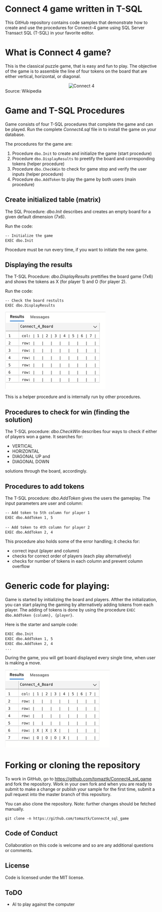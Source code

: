 # Connect 4 game written in  T-SQL

This GitHub repository contains code samples that demonstrate how to create and use the procedures for Connect-4 game using SQL Server Transact SQL (T-SQL) in your favorite editor.

# What is Connect 4 game?
This is the classical puzzle game, that is easy and fun to play. The objective of the game is to assemble the line of four tokens on the board that are either vertical, horizontal, or diagonal.


<div style="text-align:center"><img src="https://upload.wikimedia.org/wikipedia/en/a/a4/Connect_four_game.svg" alt="Connect 4" style="width:300px;"/></div>
Source: Wikipedia



# Game and T-SQL Procedures  

Game consists of four T-SQL procedures that complete the game and can be played. Run the complete _Connect4.sql_ file in to install the game on your database.

The procedures for the game are:
  1. Procedure `dbo.Init` to create and initialize the game (start procedure)
  2. Procedure `dbo.DisplayResults` to preetify the board and corresponding tokens (helper procedure)
  2. Procedure `dbo.CheckWin` to check for game stop and verify the user inputs (helper procedure)
  3. Procedure `dbo.AddToken` to play the game by both users (main procedure)


## Create initialized table (matrix)

The SQL Procedure: _dbo.Init_  describes and creates an empty board for a given default dimension (7x6).

Run the code:
```(sql)
-- Initialize the game
EXEC dbo.Init
```
Procedure must be run every time, if you want to initiate the new game.

## Displaying the results

The T-SQL Procedure: _dbo.DisplayResults_  prettifies the board game (7x6) and shows the tokens as X (for player 1) and O (for player 2).

Run the code:
```(sql)
-- Check the board restults
EXEC dbo.DisplayResults
```

![Prettify board](/img/game_board.png)

This is a helper procedure and is internally run by other procedures.

## Procedures to check for win (finding the solution)

The T-SQL procedure: _dbo.CheckWin_ describes four ways to check if either of players won a game. It searches for:
 - VERTICAL
 - HORIZONTAL
 - DIAGONAL UP and 
 - DIAGONAL DOWN 
 
 solutions through the board, accordingly.


## Procedures to add tokens

The T-SQL procedure: _dbo.AddToken_ gives the users the gameplay. The input parameters are user and column:

```(sql)
-- Add token to 5th column for player 1
EXEC dbo.AddToken 1, 5

-- Add token to 4th column for player 2
EXEC dbo.AddToken 2, 4
```

This procedure also holds some of the error handling; it checks for:
- correct input (player and column)
- checks for correct order of players (each play alternatively)
- checks for number of tokens in each column and prevent column overflow 


# Generic code for playing:

Game is started by initializing the board and players. Afther the initialization, you can start playing the gaming by alternatively adding tokens from each player. The adding of tokens is done by using the procedure
```EXEC dbo.AddToken {column}, {player}```.


Here is the starter and sample code:
```(sql)
EXEC dbo.Init
EXEC dbo.AddToken 1, 5
EXEC dbo.AddToken 2, 4
...
```


During the game, you will get board displayed every single time, when user is making a move.

![game play ](/img/game_board2.png)


# Forking or cloning the repository

To work in GitHub, go to https://github.com/tomaztk/Connect4_sql_game and fork the repository. Work in your own fork and when you are ready to submit to make a change or publish your sample for the first time, submit a pull request into the master branch of this repository. 

You can also clone the repository. Note: further changes should be fetched manually.


```
git clone -n https://github.com/tomaztk/Connect4_sql_game
```

## Code of Conduct
Collaboration on this code is welcome and so are any additional questions or comments.


## License
Code is licensed under the MIT license.


## ToDO

-  AI to play against the computer